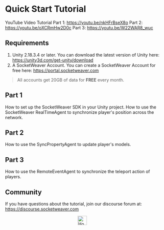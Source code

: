# Quick Start Tutorial
YouTube Video Tutorial
Part 1: https://youtu.be/nkHFrBseX8o
Part 2: https://youtu.be/oXCRmHw2D0c
Part 3: https://youtu.be/W22WAR8_wuc


## Requirements
1. Unity 2.18.3.4 or later. You can download the latest version of Unity here: https://unity3d.com/get-unity/download
2. A SocketWeaver Account. You can create a SocketWeaver Account for free here: https://portal.socketweaver.com

> All accounts get 20GB of data for **FREE** every month. 

## Part 1
How to set up the SocketWeaver SDK in your Unity project. 
How to use the SocketWeaver RealTimeAgent to synchronize player's position across the network.

## Part 2
How to use the SyncPropertyAgent to update player's models.

## Part 3
How to use the RemoteEventAgent to synchronize the teleport action of players.

## Community
If you have questions about the tutorial, join our discourse forum at: https://discourse.socketweaver.com

<div >
<a href="https://www.socketweaver.com"><img style="display: block; margin-left: auto; margin-right: auto;" src="https://sw-router.sfo2.cdn.digitaloceanspaces.com/landing/logo-dark-text-300.png" height="30px" alt="Home"></a>
</div>
